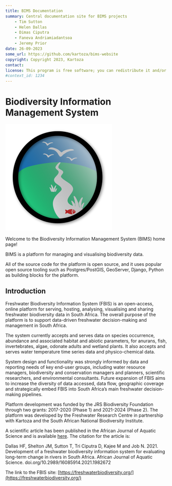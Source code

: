 ```yaml
---
title: BIMS Documentation
summary: Central documentation site for BIMS projects
    - Tim Sutton
    - Helen Dallas
    - Dimas Ciputra
    - Faneva Andriamiadantsoa
    - Jeremy Prior
date: 26-09-2023
some_url: https://github.com/kartoza/bims-website
copyright: Copyright 2023, Kartoza
contact: 
license: This program is free software; you can redistribute it and/or modify it under the terms of the GNU Affero General Public License as published by the Free Software Foundation; either version 3 of the License, or (at your option) any later version.
#context_id: 1234
---
```


# Biodiversity Information Management System

![LOGO](img/logo.svg)

Welcome to the Biodiversity Information Management System (BIMS) home page!

BIMS is a platform for managing and visualising biodiversity data.

All of the source code for the platform is open source, and it uses popular open source tooling such as Postgres/PostGIS, GeoServer, Django, Python as building blocks for the platform.

## Introduction

Freshwater Biodiversity Information System (FBIS) is an open-access, online platform for serving, hosting, analysing, visualising and sharing freshwater biodiversity data in South Africa. The overall purpose of the platform is to support data-driven freshwater decision-making and management in South Africa.

The system currently accepts and serves data on species occurrence, abundance and associated habitat and abiotic parameters, for anurans, fish, invertebrates, algae, odonate adults and wetland plants. It also accepts and serves water temperature time series data and physico-chemical data.

System design and functionality was strongly informed by data and reporting needs of key end-user groups, including water resource managers, biodiversity and conservation managers and planners, scientific researchers, and environmental consultants. Future expansion of FBIS aims to increase the diversity of data accessed, data flow, geographic coverage and strategically embed FBIS into South Africa’s main freshwater decision-making pipelines.

Platform development was funded by the JRS Biodiversity Foundation through two grants: 2017-2020 (Phase 1) and 2021-2024 (Phase 2). The platform was developed by the Freshwater Research Centre in partnership with Kartoza and the South African National Biodiversity Institute.

A scientific article has been published in the African Journal of Aquatic Science and is available [here](https://www.tandfonline.com/doi/abs/10.2989/16085914.2021.1982672?needAccess=true&journalCode=taas20). The citation for the article is:

Dallas HF, Shelton JM, Sutton T, Tri Ciputra D, Kajee M and Job N.  2021. Development of a freshwater biodiversity information system for evaluating long-term change in rivers in South Africa.  African Journal of Aquatic Science. doi.org/10.2989/16085914.2021.1982672

The link to the FBIS site: [https://freshwaterbiodiversity.org/](https://freshwaterbiodiversity.org/)
